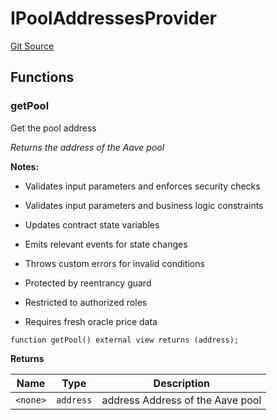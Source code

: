 # IPoolAddressesProvider
[Git Source](https://github.com/Quantillon-Labs/smart-contracts/quantillon-protocol/blob/71cd41fc9aa7c18638af4654e656fb0dc6b6d493/src/core/vaults/AaveVault.sol)


## Functions
### getPool

Get the pool address

*Returns the address of the Aave pool*

**Notes:**
- Validates input parameters and enforces security checks

- Validates input parameters and business logic constraints

- Updates contract state variables

- Emits relevant events for state changes

- Throws custom errors for invalid conditions

- Protected by reentrancy guard

- Restricted to authorized roles

- Requires fresh oracle price data


```solidity
function getPool() external view returns (address);
```
**Returns**

|Name|Type|Description|
|----|----|-----------|
|`<none>`|`address`|address Address of the Aave pool|


